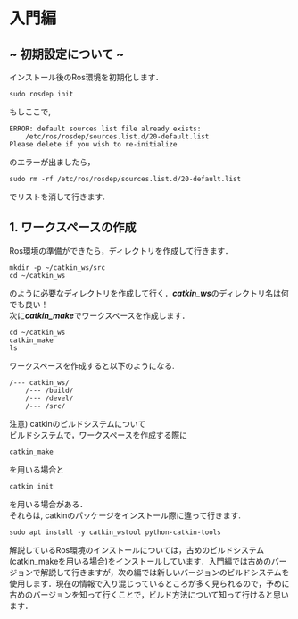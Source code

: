 # 入門編
## ~ 初期設定について ~  
インストール後のRos環境を初期化します．
```
sudo rosdep init
```
もしここで,  

    ERROR: default sources list file already exists:  
        /etc/ros/rosdep/sources.list.d/20-default.list
    Please delete if you wish to re-initialize

のエラーが出ましたら，
```
sudo rm -rf /etc/ros/rosdep/sources.list.d/20-default.list
```
でリストを消して行きます.  
## 1. ワークスペースの作成
Ros環境の準備ができたら，ディレクトリを作成して行きます．  
```
mkdir -p ~/catkin_ws/src
cd ~/catkin_ws
```
のように必要なディレクトリを作成して行く．***catkin_ws***のディレクトリ名は何でも良い！  
次に***catkin_make***でワークスペースを作成します．  
```
cd ~/catkin_ws
catkin_make
ls
```
ワークスペースを作成すると以下のようになる.  

    /--- catkin_ws/  
        /--- /build/
        /--- /devel/
        /--- /src/

注意) catkinのビルドシステムについて  
ビルドシステムで，ワークスペースを作成する際に  

    catkin_make

を用いる場合と

    catkin init

を用いる場合がある．  
それらは, catkinのパッケージをインストール際に違って行きます.  

    sudo apt install -y catkin_wstool python-catkin-tools

解説しているRos環境のインストールについては，古めのビルドシステム(catkin_makeを用いる場合)をインストールしています．入門編では古めのバージョンで解説して行きますが，次の編では新しいバージョンのビルドシステムを使用します．現在の情報で入り混じっているところが多く見られるので，予めに古めのバージョンを知って行くことで，ビルド方法について知って行けると思います．